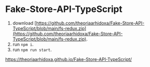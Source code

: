 # Fake-Store-API-TypeScript

1. download [https://github.com/theoriaarhidoxa/Fake-Store-API-TypeScript/blob/main/fs-redux.zip](https://github.com/theoriaarhidoxa/Fake-Store-API-TypeScript/blob/main/fs-redux.zip).
2. run `npm i`.
3. run `npm run start`.

https://theoriaarhidoxa.github.io/Fake-Store-API-TypeScript/

